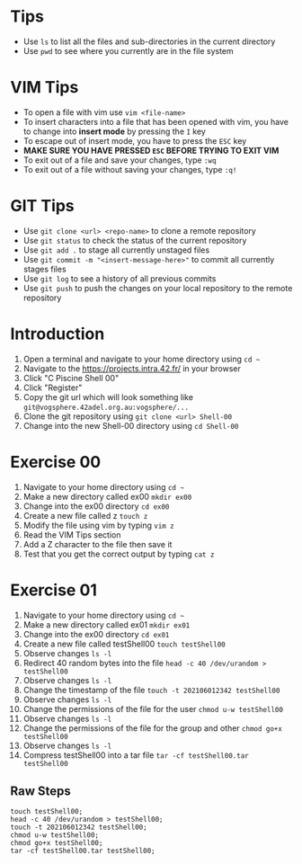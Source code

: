 # Tips
- Use `ls` to list all the files and sub-directories in the current directory
- Use `pwd` to see where you currently are in the file system

# VIM Tips
- To open a file with vim use `vim <file-name>`
- To insert characters into a file that has been opened with vim, you have to change into **insert mode** by pressing the `I` key
- To escape out of insert mode, you have to press the `ESC` key
- **MAKE SURE YOU HAVE PRESSED `ESC` BEFORE TRYING TO EXIT VIM**
- To exit out of a file and save your changes, type `:wq`
- To exit out of a file without saving your changes, type `:q!`

# GIT Tips
- Use `git clone <url> <repo-name>` to clone a remote repository
- Use `git status` to check the status of the current repository
- Use `git add .` to stage all currently unstaged files
- Use `git commit -m "<insert-message-here>"` to commit all currently stages files
- Use `git log` to see a history of all previous commits
- Use `git push` to push the changes on your local repository to the remote repository

# Introduction
1. Open a terminal and navigate to your home directory using `cd ~`
2. Navigate to the https://projects.intra.42.fr/ in your browser
3. Click "C Piscine Shell 00"
4. Click "Register"
5. Copy the git url which will look something like `git@vogsphere.42adel.org.au:vogsphere/...`
6. Clone the git repository using `git clone <url> Shell-00`
7. Change into the new Shell-00 directory using `cd Shell-00`

# Exercise 00
1. Navigate to your home directory using `cd ~`
2. Make a new directory called ex00 `mkdir ex00`
3. Change into the ex00 directory `cd ex00`
4. Create a new file called z `touch z`
5. Modify the file using vim by typing `vim z`
6. Read the VIM Tips section
7. Add a Z character to the file then save it
8. Test that you get the correct output by typing `cat z`

# Exercise 01
1. Navigate to your home directory using `cd ~`
2. Make a new directory called ex01 `mkdir ex01`
3. Change into the ex00 directory `cd ex01`
4. Create a new file called testShell00 `touch testShell00`
5. Observe changes `ls -l`
6. Redirect 40 random bytes into the file `head -c 40 /dev/urandom > testShell00`
7. Observe changes `ls -l`
8. Change the timestamp of the file `touch -t 202106012342 testShell00`
9. Observe changes `ls -l`
10. Change the permissions of the file for the user `chmod u-w testShell00`
11. Observe changes `ls -l`
12. Change the permissions of the file for the group and other  `chmod go+x testShell00`
13. Observe changes `ls -l`
14. Compress testShell00 into a tar file `tar -cf testShell00.tar testShell00`

## Raw Steps
```
touch testShell00;
head -c 40 /dev/urandom > testShell00;
touch -t 202106012342 testShell00;
chmod u-w testShell00;
chmod go+x testShell00;
tar -cf testShell00.tar testShell00;
```